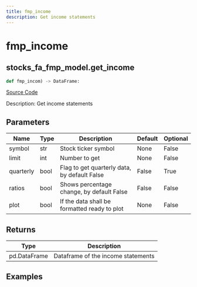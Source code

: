 ```yaml
---
title: fmp_income
description: Get income statements
---
```

# fmp_income

## stocks_fa_fmp_model.get_income

```python
def fmp_incom) -> DataFrame:
```
[Source Code](https://github.com/OpenBB-finance/OpenBBTerminal/tree/main/openbb_terminal/decorators.py#L212)

Description: Get income statements

## Parameters

| Name | Type | Description | Default | Optional |
| ---- | ---- | ----------- | ------- | -------- |
| symbol | str | Stock ticker symbol | None | False |
| limit | int | Number to get | None | False |
| quarterly | bool | Flag to get quarterly data, by default False | False | True |
| ratios | bool | Shows percentage change, by default False | False | False |
| plot | bool | If the data shall be formatted ready to plot | None | False |

## Returns

| Type | Description |
| ---- | ----------- |
| pd.DataFrame | Dataframe of the income statements |

## Examples


